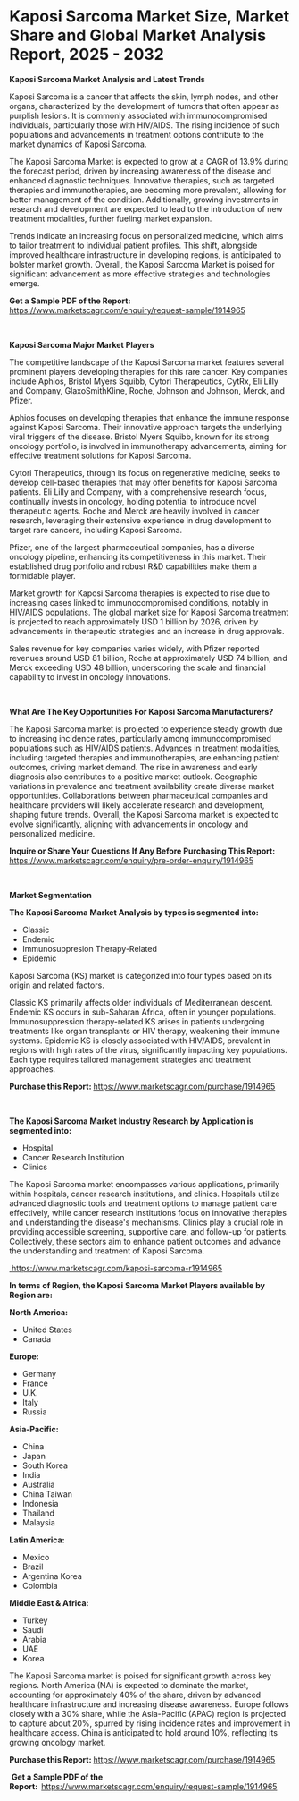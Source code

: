 <p><h1>Kaposi Sarcoma Market Size, Market Share and Global Market Analysis Report, 2025 - 2032</h1></p><p><strong>Kaposi Sarcoma Market Analysis and Latest Trends</strong></p>
<p><p>Kaposi Sarcoma is a cancer that affects the skin, lymph nodes, and other organs, characterized by the development of tumors that often appear as purplish lesions. It is commonly associated with immunocompromised individuals, particularly those with HIV/AIDS. The rising incidence of such populations and advancements in treatment options contribute to the market dynamics of Kaposi Sarcoma.</p><p>The Kaposi Sarcoma Market is expected to grow at a CAGR of 13.9% during the forecast period, driven by increasing awareness of the disease and enhanced diagnostic techniques. Innovative therapies, such as targeted therapies and immunotherapies, are becoming more prevalent, allowing for better management of the condition. Additionally, growing investments in research and development are expected to lead to the introduction of new treatment modalities, further fueling market expansion. </p><p>Trends indicate an increasing focus on personalized medicine, which aims to tailor treatment to individual patient profiles. This shift, alongside improved healthcare infrastructure in developing regions, is anticipated to bolster market growth. Overall, the Kaposi Sarcoma Market is poised for significant advancement as more effective strategies and technologies emerge.</p></p>
<p><strong>Get a Sample PDF of the Report:&nbsp;</strong> <a href="https://www.marketscagr.com/enquiry/request-sample/1914965?utm_campaign=3509&utm_medium=2&utm_source=Github&utm_content=ia&utm_term=13042025&utm_id=kaposi-sarcoma">https://www.marketscagr.com/enquiry/request-sample/1914965</a></p>
<p>&nbsp;</p>
<p><strong>Kaposi Sarcoma Major Market Players</strong></p>
<p><p>The competitive landscape of the Kaposi Sarcoma market features several prominent players developing therapies for this rare cancer. Key companies include Aphios, Bristol Myers Squibb, Cytori Therapeutics, CytRx, Eli Lilly and Company, GlaxoSmithKline, Roche, Johnson and Johnson, Merck, and Pfizer. </p><p>Aphios focuses on developing therapies that enhance the immune response against Kaposi Sarcoma. Their innovative approach targets the underlying viral triggers of the disease. Bristol Myers Squibb, known for its strong oncology portfolio, is involved in immunotherapy advancements, aiming for effective treatment solutions for Kaposi Sarcoma.</p><p>Cytori Therapeutics, through its focus on regenerative medicine, seeks to develop cell-based therapies that may offer benefits for Kaposi Sarcoma patients. Eli Lilly and Company, with a comprehensive research focus, continually invests in oncology, holding potential to introduce novel therapeutic agents. Roche and Merck are heavily involved in cancer research, leveraging their extensive experience in drug development to target rare cancers, including Kaposi Sarcoma.</p><p>Pfizer, one of the largest pharmaceutical companies, has a diverse oncology pipeline, enhancing its competitiveness in this market. Their established drug portfolio and robust R&D capabilities make them a formidable player. </p><p>Market growth for Kaposi Sarcoma therapies is expected to rise due to increasing cases linked to immunocompromised conditions, notably in HIV/AIDS populations. The global market size for Kaposi Sarcoma treatment is projected to reach approximately USD 1 billion by 2026, driven by advancements in therapeutic strategies and an increase in drug approvals.</p><p>Sales revenue for key companies varies widely, with Pfizer reported revenues around USD 81 billion, Roche at approximately USD 74 billion, and Merck exceeding USD 48 billion, underscoring the scale and financial capability to invest in oncology innovations.</p></p>
<p>&nbsp;</p>
<p><strong>What Are The Key Opportunities For Kaposi Sarcoma Manufacturers?</strong></p>
<p><p>The Kaposi Sarcoma market is projected to experience steady growth due to increasing incidence rates, particularly among immunocompromised populations such as HIV/AIDS patients. Advances in treatment modalities, including targeted therapies and immunotherapies, are enhancing patient outcomes, driving market demand. The rise in awareness and early diagnosis also contributes to a positive market outlook. Geographic variations in prevalence and treatment availability create diverse market opportunities. Collaborations between pharmaceutical companies and healthcare providers will likely accelerate research and development, shaping future trends. Overall, the Kaposi Sarcoma market is expected to evolve significantly, aligning with advancements in oncology and personalized medicine.</p></p>
<p><strong>Inquire or Share Your Questions If Any Before Purchasing This Report:</strong> <a href="https://www.marketscagr.com/enquiry/pre-order-enquiry/1914965?utm_campaign=3509&utm_medium=2&utm_source=Github&utm_content=ia&utm_term=13042025&utm_id=kaposi-sarcoma">https://www.marketscagr.com/enquiry/pre-order-enquiry/1914965</a></p>
<p>&nbsp;</p>
<p><strong>Market Segmentation</strong></p>
<p><strong>The Kaposi Sarcoma Market Analysis by types is segmented into:</strong></p>
<p><ul><li>Classic</li><li>Endemic</li><li>Immunosuppresion Therapy-Related</li><li>Epidemic</li></ul></p>
<p><p>Kaposi Sarcoma (KS) market is categorized into four types based on its origin and related factors. </p><p>Classic KS primarily affects older individuals of Mediterranean descent. Endemic KS occurs in sub-Saharan Africa, often in younger populations. Immunosuppression therapy-related KS arises in patients undergoing treatments like organ transplants or HIV therapy, weakening their immune systems. Epidemic KS is closely associated with HIV/AIDS, prevalent in regions with high rates of the virus, significantly impacting key populations. Each type requires tailored management strategies and treatment approaches.</p></p>
<p><strong>Purchase this Report:&nbsp;</strong><a href="https://www.marketscagr.com/purchase/1914965?utm_campaign=3509&utm_medium=2&utm_source=Github&utm_content=ia&utm_term=13042025&utm_id=kaposi-sarcoma">https://www.marketscagr.com/purchase/1914965</a></p>
<p>&nbsp;</p>
<p><strong>The Kaposi Sarcoma Market Industry Research by Application is segmented into:</strong></p>
<p><ul><li>Hospital</li><li>Cancer Research Institution</li><li>Clinics</li></ul></p>
<p><p>The Kaposi Sarcoma market encompasses various applications, primarily within hospitals, cancer research institutions, and clinics. Hospitals utilize advanced diagnostic tools and treatment options to manage patient care effectively, while cancer research institutions focus on innovative therapies and understanding the disease's mechanisms. Clinics play a crucial role in providing accessible screening, supportive care, and follow-up for patients. Collectively, these sectors aim to enhance patient outcomes and advance the understanding and treatment of Kaposi Sarcoma.</p></p>
<p><a href="https://www.marketscagr.com/kaposi-sarcoma-r1914965?utm_campaign=3509&utm_medium=2&utm_source=Github&utm_content=ia&utm_term=13042025&utm_id=kaposi-sarcoma">&nbsp;https://www.marketscagr.com/kaposi-sarcoma-r1914965</a></p>
<p><strong>In terms of Region, the Kaposi Sarcoma Market Players available by Region are:</strong></p>
<p>
    <p> <strong> North America: </strong>
        <ul>
            <li>United States</li>
            <li>Canada</li>
        </ul>
        </p> 
    <p> <strong> Europe: </strong>
        <ul>
            <li>Germany</li>
            <li>France</li>
            <li>U.K.</li>
            <li>Italy</li>
            <li>Russia</li>
        </ul>
        </p> 
    <p> <strong> Asia-Pacific: </strong>
        <ul>
            <li>China</li>
            <li>Japan</li>
            <li>South Korea</li>
            <li>India</li>
            <li>Australia</li>
            <li>China Taiwan</li>
            <li>Indonesia</li>
            <li>Thailand</li>
            <li>Malaysia</li>
        </ul>
        </p> 
    <p> <strong> Latin America: </strong>
        <ul>
            <li>Mexico</li>
            <li>Brazil</li>
            <li>Argentina Korea</li>
            <li>Colombia</li>
        </ul>
        </p> 
    <p> <strong> Middle East & Africa: </strong>
        <ul>
            <li>Turkey</li>
            <li>Saudi</li>
            <li>Arabia</li>
            <li>UAE</li>
            <li>Korea</li>
        </ul>
    </p>
    </p>
<p><p>The Kaposi Sarcoma market is poised for significant growth across key regions. North America (NA) is expected to dominate the market, accounting for approximately 40% of the share, driven by advanced healthcare infrastructure and increasing disease awareness. Europe follows closely with a 30% share, while the Asia-Pacific (APAC) region is projected to capture about 20%, spurred by rising incidence rates and improvement in healthcare access. China is anticipated to hold around 10%, reflecting its growing oncology market.</p></p>
<p><strong>Purchase this Report: </strong><a href="https://www.marketscagr.com/purchase/1914965?utm_campaign=3509&utm_medium=2&utm_source=Github&utm_content=ia&utm_term=13042025&utm_id=kaposi-sarcoma">https://www.marketscagr.com/purchase/1914965</a></p>
<p>&nbsp;<strong>Get a Sample PDF of the Report:&nbsp;&nbsp;</strong><a href="https://www.marketscagr.com/enquiry/request-sample/1914965?utm_campaign=3509&utm_medium=2&utm_source=Github&utm_content=ia&utm_term=13042025&utm_id=kaposi-sarcoma">https://www.marketscagr.com/enquiry/request-sample/1914965</a></p>
<p><strong></strong></p>
<p><p></p><p></p><p></p></p>